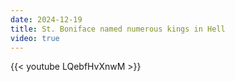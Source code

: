 ```yaml
---
date: 2024-12-19
title: St. Boniface named numerous kings in Hell
video: true
---
```



{{< youtube LQebfHvXnwM >}}
